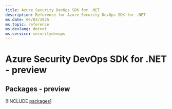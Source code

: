 ```yaml
---
title: Azure Security DevOps SDK for .NET
description: Reference for Azure Security DevOps SDK for .NET
ms.date: 06/03/2025
ms.topic: reference
ms.devlang: dotnet
ms.service: securitydevops
---
```

# Azure Security DevOps SDK for .NET - preview
## Packages - preview
[!INCLUDE [packages](security-devops-index.md)]
